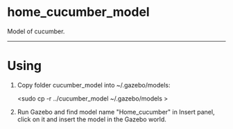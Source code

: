 # home_cucumber_model
Model of cucumber.
***

# Using
1. Copy folder cucumber_model into ~/.gazebo/models:

    <sudo cp -r ../cucumber_model ~/.gazebo/models >

2. Run Gazebo and find model name "Home_cucumber" in Insert panel, click on it and insert the model in the Gazebo world.
